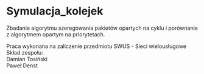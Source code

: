 # Symulacja_kolejek 
Zbadanie algorytmu szeregowania pakietów opartych na cyklu i porównanie z algorytmem opartym na priorytetach. <br/>

Praca wykonana na zaliczenie przedmiotu SWUS - Sieci wielousługowe <br/>
Skład zespołu: <br/>
Damian Tosiński <br/>
Paweł Denst 
